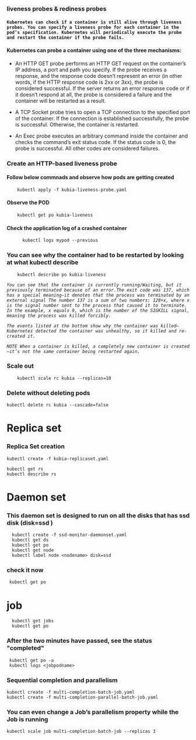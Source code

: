 ### liveness probes & rediness probes

#### `Kubernetes can check if a container is still alive through liveness probes. You can specify a liveness probe for each container in the pod’s specification. Kubernetes will periodically execute the probe and restart the container if the probe fails.`

#### Kubernetes can probe a container using one of the three mechanisms:

- An HTTP GET probe performs an HTTP GET request on the container’s IP address, a port and path you specify. If the probe receives a response, and the response code doesn’t represent an error (in other words, if the HTTP response code is 2xx or 3xx), the probe is considered successful. If the server returns an error response code or if it doesn’t respond at all, the probe is considered a failure and the container will be restarted as a result.

- A TCP Socket probe tries to open a TCP connection to the specified port of the container. If the connection is established successfully, the probe is successful. Otherwise, the container is restarted.

- An Exec probe executes an arbitrary command inside the container and checks
the command’s exit status code. If the status code is 0, the probe is successful. All other codes are considered failures.

### Create an HTTP-based liveness probe

#### Follow below commnads and observe how pods are getting created 
```
    kubectl apply -f kubia-liveness-probe.yaml
```
 #### Observe the POD
```
    kubectl get po kubia-liveness
```
 #### Check the application log of a crashed container
```
      kubectl logs mypod --previous
```
### You can see why the container had to be restarted by looking at what kubectl describe
``` 
    kubectl describe po kubia-liveness
```
*`You can see that the container is currently running/Waiting, but it previously terminated because of an error.The exit code was 137, which has a special meaning—it denotes that the process was terminated by an external signal The number 137 is a sum of two numbers: 128+x, where x is the signal number sent to the process that caused it to terminate. In the example, x equals 9, which is the number of the SIGKILL signal, meaning the process was killed forcibly.`*

*`The events listed at the bottom show why the container was killed—Kubernetes detected the container was unhealthy, so it killed and re-created it.`*

*`NOTE When a container is killed, a completely new container is created—it’s not the same container being restarted again.`*

### Scale out
```
    kubectl scale rc kubia --replicas=10
```
### Delete without deleting pods 
    kubectl delete rc kubia --cascade=false
   
  # Replica set
   
 ### Replica Set creation 
    kubectl create -f kubia-replicaset.yaml

    kubectl get rs 
    kubectl describe rs
 
# Daemon set
 
 ### This daemon set is designed to run on all the disks that has ssd disk (disk=ssd )
      kubectl create -f ssd-monitor-daemonset.yaml
      kubectl get ds
      kubectl get po
      kubectl get node
      kubectl label node <nodename> disk=ssd
 
 ### check it now 
     kubectl get po
  
# job
      kubectl get jobs
      kubectl get po

### After the two minutes have passed, see the status "completed"
     kubectl get po -a
     kubectl logs <jobpodname>

### Sequential completion and parallelism

    kubectl create -f multi-completion-batch-job.yaml
    kubectl create -f multi-completion-parallel-batch-job.yaml
### You can even change a Job’s parallelism property while the Job is running
    kubectl scale job multi-completion-batch-job --replicas 3
